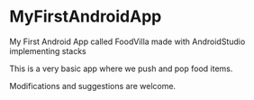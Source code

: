 # MyFirstAndroidApp
My First Android App called FoodVilla made with AndroidStudio implementing stacks

This is a very basic app where we push and pop food items.

Modifications and suggestions are welcome.



